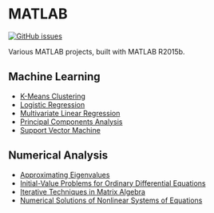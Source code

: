 # MATLAB
[![GitHub issues](https://img.shields.io/github/issues/Carla-de-Beer/MATLAB.svg?style=flat-square)](https://github.com/Carla-de-Beer/MATLAB/issues)

Various MATLAB projects, built with MATLAB R2015b.

## Machine Learning

* [K-Means Clustering](https://github.com/Carla-de-Beer/MATLAB/tree/master/Machine%20Learning/K-Means%20Clustering)
* [Logistic Regression](https://github.com/Carla-de-Beer/MATLAB/tree/master/Machine%20Learning/Logistic%20Regression)
* [Multivariate Linear Regression](https://github.com/Carla-de-Beer/MATLAB/tree/master/Machine%20Learning/Multivariate%20Linear%20Regression)
* [Principal Components Analysis](https://github.com/Carla-de-Beer/MATLAB/tree/master/Machine%20Learning/Principal%20Components%20Analysis)
* [Support Vector Machine](https://github.com/Carla-de-Beer/MATLAB/tree/master/Machine%20Learning/Support%20Vector%20Machine)

## Numerical Analysis
* [Approximating Eigenvalues](https://github.com/Carla-de-Beer/MATLAB/tree/master/Numerical%20Analysis/Approximating%20Eigenvalues)
* [Initial-Value Problems for Ordinary Differential Equations](https://github.com/Carla-de-Beer/MATLAB/tree/master/Numerical%20Analysis/Initial-Value%20Problems%20for%20Ordinary%20Differential%20Equations)
* [Iterative Techniques in Matrix Algebra](https://github.com/Carla-de-Beer/MATLAB/tree/master/Numerical%20Analysis/Iterative%20Techniques%20in%20Matrix%20Algebra)
* [Numerical Solutions of Nonlinear Systems of Equations](https://github.com/Carla-de-Beer/MATLAB/tree/master/Numerical%20Analysis/Numerical%20Solutions%20of%20Nonlinear%20Systems%20of%20Equations)
